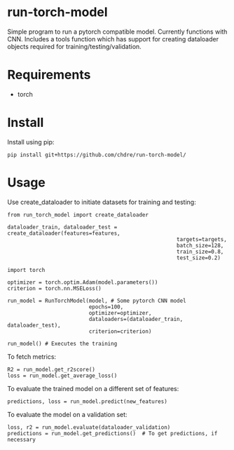 # run-torch-model
Simple program to run a pytorch compatible model. Currently functions with CNN. Includes a tools function which has support for creating dataloader objects required for training/testing/validation.

# Requirements
- torch

# Install 
Install using pip:
```
pip install git+https://github.com/chdre/run-torch-model/
```

# Usage
Use create_dataloader to initiate datasets for training and testing:
```
from run_torch_model import create_dataloader

dataloader_train, dataloader_test = create_dataloader(features=features, 
                                                      targets=targets,
                                                      batch_size=128,
                                                      train_size=0.8,
                                                      test_size=0.2)
```


```
import torch

optimizer = torch.optim.Adam(model.parameters())
criterion = torch.nn.MSELoss()

run_model = RunTorchModel(model, # Some pytorch CNN model
                          epochs=100, 
                          optimizer=optimizer, 
                          dataloaders=(dataloader_train, dataloader_test), 
                          criterion=criterion)
 
run_model() # Executes the training
```

To fetch metrics:
```
R2 = run_model.get_r2score()
loss = run_model.get_average_loss()
```

To evaluate the trained model on a different set of features:
```
predictions, loss = run_model.predict(new_features)
```

To evaluate the model on a validation set:
```
loss, r2 = run_model.evaluate(dataloader_validation)
predictions = run_model.get_predictions()  # To get predictions, if necessary 
```
